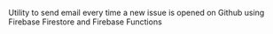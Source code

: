 Utility to send email every time a new issue is opened on Github using Firebase Firestore and Firebase Functions